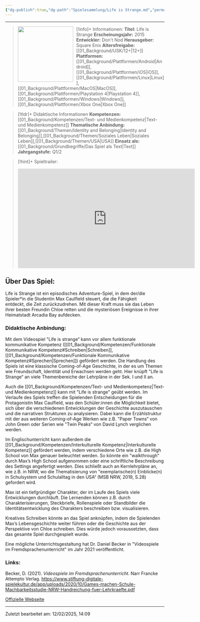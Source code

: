 ```yaml
---
{"dg-publish":true,"dg-path":"Spielesammlung/Life is Strange.md","permalink":"/spielesammlung/life-is-strange/","noteIcon":"1"}
---
```


---
>[!info]+ Informationen:
><img src="https://images.igdb.com/igdb/image/upload/t_cover_big/co1r8e.webp" style="float:left;height:175px;padding-right:10px">**Titel:** Life is Strange
>**Erscheinungsjahr:** 2015
>**Entwickler:** Don't Nod
>**Herausgeber:** Square Enix
>**Altersfreigabe:** [[01_Background/USK/12+\|12+]]
>**Plattformen:** [[01_Background/Plattformen/Android\|Android]],[[01_Background/Plattformen/iOS\|iOS]],[[01_Background/Plattformen/Linux\|Linux]],[[01_Background/Plattformen/MacOS\|MacOS]],[[01_Background/Plattformen/Playstation 4\|Playstation 4]],[[01_Background/Plattformen/Windows\|Windows]],[[01_Background/Plattformen/Xbox One\|Xbox One]]

>[!tldr]+ Didaktische Informationen
>**Kompetenzen:** [[01_Background/Kompetenzen/Text- und Medienkompetenz\|Text- und Medienkompetenz]]
>**Thematische Anbindung:** [[01_Background/Themen/Identity and Belonging\|Identity and Belonging]],[[01_Background/Themen/Soziales Leben\|Soziales Leben]],[[01_Background/Themen/USA\|USA]]
>**Einsatz als:** [[01_Background/Grundbegriffe/Das Spiel als Text\|Text]]
>**Jahrgangstufe:** Q1/2

>[!hint]+ Spieltrailer:
><iframe width="560" height="315" src="https://www.youtube.com/embed/gnVJjRVLYnk?si=hqoaK9qzY36zipUi" title="YouTube video player" frameborder="0" allow="accelerometer; autoplay; clipboard-write; encrypted-media; gyroscope; picture-in-picture; web-share" referrerpolicy="strict-origin-when-cross-origin" allowfullscreen></iframe>


## Über Das Spiel:
Life is Strange ist ein episodisches Adventure-Spiel, in dem der/die Spieler\*in die Studentin Max Caulfield steuert, die die Fähigkeit entdeckt, die Zeit zurückzudrehen. Mit dieser Kraft muss sie das Leben ihrer besten Freundin Chloe retten und die mysteriösen Ereignisse in ihrer Heimatstadt Arcadia Bay aufdecken.
### Didaktische Anbindung:
Mit dem Videospiel "Life is strange“ kann vor allem funktionale kommunikative Kompetenz ([[01_Background/Kompetenzen/Funktionale Kommunikative Kompetenz#Schreiben\|Schreiben]], [[01_Background/Kompetenzen/Funktionale Kommunikative Kompetenz#Sprechen\|Sprechen]]) gefördert werden. Die Handlung des Spiels ist eine klassische Coming-of-Age Geschichte, in der es um Themen wie Freundschaft, Identität und Erwachsen werden geht. Hier knüpft "Life is Strange“ an viele Themenbereiche der Lehrpläne in der Sek. I und II an. 

Auch die  [[01_Background/Kompetenzen/Text- und Medienkompetenz\|Text- und Medienkompetenz]] kann mit "Life is strange" geübt werden. Im Verlaufe des Spiels treffen die Spielenden Entscheidungen für die Protagonistin Max Caulfield, was den Schüler:innen die Möglichkeit bietet, sich über die verschiedenen Entwicklungen der Geschichte auszutauschen und die narrativen Strukturen zu analysieren. Dabei kann die Erzählstruktur mit der aus weiteren Coming-of-Age Werken wie z.B. "Paper Towns“ von John Green oder Serien wie "Twin Peaks“ von David Lynch verglichen werden.                    

Im Englischunterricht kann außerdem die [[01_Background/Kompetenzen/Interkulturelle Kompetenz\|Interkulturelle Kompetenz]] gefördert werden, indem verschiedene Orte wie z.B. die High School von Max genauer beleuchtet werden. So könnte ein "walkthrough“ durch Max’s High School aufgenommen oder eine schriftliche Beschreibung des Settings angefertigt werden. Dies schließt auch an Kernlehrpläne an, wie z.B. in NRW, wo die Thematisierung von "exemplarische(n) Einblicke(n) in Schulsystem und Schulalltag in den USA“ (MSB NRW, 2019, S.28) gefordert wird.

Max ist ein tiefgründiger Charakter, der im Laufe des Spiels viele Entwicklungen durchläuft. Die Lernenden können z.B. durch Charakterisierungen, Steckbriefe, Rollenspiele oder Standbilder die Identitätsentwicklung des Charakters beschreiben bzw. visualisieren.

Kreatives Schreiben könnte an das Spiel anknüpfen, indem die Spielenden Max’s Lebensgeschichte weiter führen oder die Geschichte aus der Perspektive von Chloe schreiben. Dies würde jedoch voraussetzten, dass das gesamte Spiel durchgespielt wurde. 

Eine mögliche Unterrichtsgestaltung hat Dr. Daniel Becker in "Videospiele im Fremdsprachenunterricht" im Jahr 2021 veröffentlicht. 
### Links:
Becker, D. (2021). _Videospiele im Fremdsprachenunterricht_. Narr Francke Attempto Verlag.
https://www.stiftung-digitale-spielekultur.de/app/uploads/2020/10/Games-machen-Schule-Machbarkeitsstudie-NRW-Handreichung-fuer-Lehrkraefte.pdf 
 
[Offizielle Webseite](https://lifeisstrange.square-enix-games.com/en-gb)

---
Zuletzt bearbeitet am: 12/02/2025, 14:09